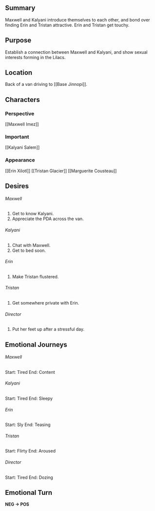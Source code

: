 ## Summary
Maxwell and Kalyani introduce themselves to each other, and bond over finding Erin and Tristan attractive. Erin and Tristan get touchy.
## Purpose
Establish a connection between Maxwell and Kalyani, and show sexual interests forming in the Lilacs.
## Location
Back of a van driving to [[Base Jinnopi]].
## Characters 
### Perspective
[[Maxwell Imez]]
### Important
[[Kalyani Salem]]
### Appearance
[[Erin Xilotl]]
[[Tristan Glacier]]
[[Marguerite Cousteau]]
## Desires
###### Maxwell
1. Get to know Kalyani.
2. Appreciate the PDA across the van.
###### Kalyani
1. Chat with Maxwell.
2. Get to bed soon.
###### Erin
1. Make Tristan flustered.
###### Tristan
1. Get somewhere private with Erin.
###### Director
1. Put her feet up after a stressful day.
## Emotional Journeys
###### Maxwell
Start: Tired
End: Content
###### Kalyani
Start: Tired
End: Sleepy
###### Erin
Start: Sly
End: Teasing
###### Tristan
Start: Flirty
End: Aroused
###### Director
Start: Tired
End: Dozing
## Emotional Turn
**NEG -> POS**